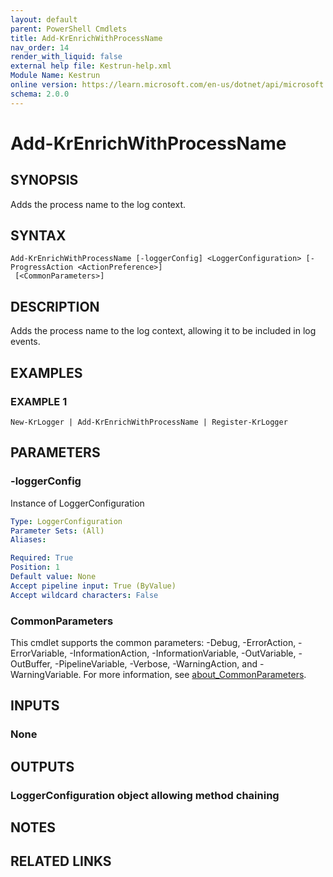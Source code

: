 ```yaml
---
layout: default
parent: PowerShell Cmdlets
title: Add-KrEnrichWithProcessName
nav_order: 14
render_with_liquid: false
external help file: Kestrun-help.xml
Module Name: Kestrun
online version: https://learn.microsoft.com/en-us/dotnet/api/microsoft.aspnetcore.builder.defaultfilesoptions?view=aspnetcore-8.0
schema: 2.0.0
---
```


# Add-KrEnrichWithProcessName

## SYNOPSIS
Adds the process name to the log context.

## SYNTAX

```
Add-KrEnrichWithProcessName [-loggerConfig] <LoggerConfiguration> [-ProgressAction <ActionPreference>]
 [<CommonParameters>]
```

## DESCRIPTION
Adds the process name to the log context, allowing it to be included in log events.

## EXAMPLES

### EXAMPLE 1
```
New-KrLogger | Add-KrEnrichWithProcessName | Register-KrLogger
```

## PARAMETERS

### -loggerConfig
Instance of LoggerConfiguration

```yaml
Type: LoggerConfiguration
Parameter Sets: (All)
Aliases:

Required: True
Position: 1
Default value: None
Accept pipeline input: True (ByValue)
Accept wildcard characters: False
```



### CommonParameters
This cmdlet supports the common parameters: -Debug, -ErrorAction, -ErrorVariable, -InformationAction, -InformationVariable, -OutVariable, -OutBuffer, -PipelineVariable, -Verbose, -WarningAction, and -WarningVariable. For more information, see [about_CommonParameters](http://go.microsoft.com/fwlink/?LinkID=113216).

## INPUTS

### None
## OUTPUTS

### LoggerConfiguration object allowing method chaining
## NOTES

## RELATED LINKS
